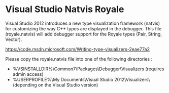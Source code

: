 Visual Studio Natvis Royale 
===========================

Visual Studio 2012 introduces a new type visualization framework (natvis) for customizing the way C++ types are displayed in the debugger.
This file (royale.natvis) will add debugger support for the Royale types (Pair, String, Vector).

https://code.msdn.microsoft.com/Writing-type-visualizers-2eae77a2

Please copy the royale.natvis file into one of the following directories :

- %VSINSTALLDIR%\Common7\Packages\Debugger\Visualizers (requires admin access)
- %USERPROFILE%\My Documents\Visual Studio 2012\Visualizers\ (depending on the Visual Studio version)